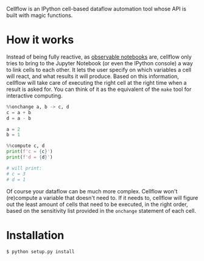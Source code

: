 Cellflow is an IPython cell-based dataflow automation tool whose API is built with magic functions.

How it works
============

Instead of being fully reactive, as [observable notebooks](https://beta.observablehq.com/) are, cellflow only tries to bring to the Jupyter Notebook (or even the IPython console) a way to link cells to each other. It lets the user specify on which variables a cell will react, and what results it will produce. Based on this information, cellflow will take care of executing the right cell at the right time when a result is asked for. You can think of it as the equivalent of the `make` tool for interactive computing.

```python
%%onchange a, b -> c, d
c = a + b
d = a - b

a = 2
b = 1

%%compute c, d
print(f'c = {c}')
print(f'd = {d}')

# will print:
# c = 3
# d = 1
```

Of course your dataflow can be much more complex. Cellflow won't (re)compute a variable that doesn't need to. If it needs to, cellflow will figure out the least amount of cells that need to be executed, in the right order, based on the sensitivity list provided in the `onchange` statement of each cell.

Installation
============

    $ python setup.py install
